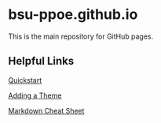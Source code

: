# bsu-ppoe.github.io

This is the main repository for GitHub pages.

## Helpful Links

[Quickstart](https://docs.github.com/en/pages/quickstart)

[Adding a Theme](https://docs.github.com/en/pages/setting-up-a-github-pages-site-with-jekyll/adding-a-theme-to-your-github-pages-site-using-jekyll)

[Markdown Cheat Sheet](https://www.markdownguide.org/cheat-sheet)
